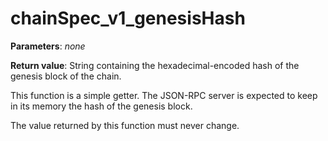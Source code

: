 # chainSpec_v1_genesisHash

**Parameters**: *none*

**Return value**: String containing the hexadecimal-encoded hash of the genesis block of the chain.

This function is a simple getter. The JSON-RPC server is expected to keep in its memory the hash of the genesis block.

The value returned by this function must never change.

